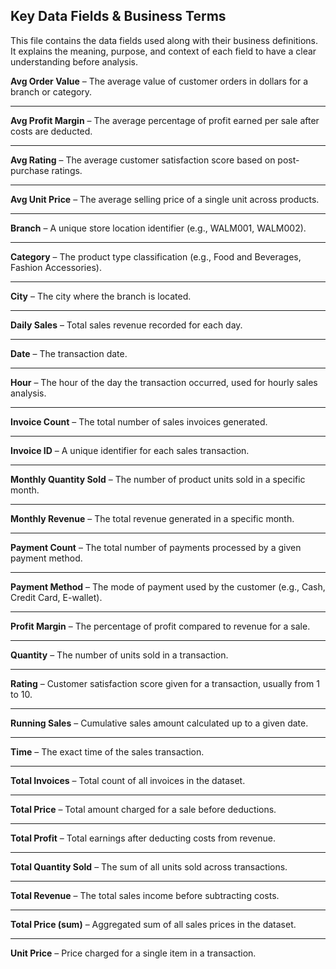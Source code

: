 ## Key Data Fields & Business Terms

This file contains the data fields used along with their business definitions. It explains the meaning, purpose, and context of each field to have a clear understanding before analysis.

**Avg Order Value** – The average value of customer orders in dollars for a branch or category.  

---

**Avg Profit Margin** – The average percentage of profit earned per sale after costs are deducted.  

---

**Avg Rating** – The average customer satisfaction score based on post-purchase ratings.  

---

**Avg Unit Price** – The average selling price of a single unit across products.  

---

**Branch** – A unique store location identifier (e.g., WALM001, WALM002).  

---

**Category** – The product type classification (e.g., Food and Beverages, Fashion Accessories).  

---

**City** – The city where the branch is located.  

---

**Daily Sales** – Total sales revenue recorded for each day.  

---

**Date** – The transaction date.  

---

**Hour** – The hour of the day the transaction occurred, used for hourly sales analysis.  

---

**Invoice Count** – The total number of sales invoices generated.  

---

**Invoice ID** – A unique identifier for each sales transaction.  

---

**Monthly Quantity Sold** – The number of product units sold in a specific month.  

---

**Monthly Revenue** – The total revenue generated in a specific month.  

---

**Payment Count** – The total number of payments processed by a given payment method.  

---

**Payment Method** – The mode of payment used by the customer (e.g., Cash, Credit Card, E-wallet).  

---

**Profit Margin** – The percentage of profit compared to revenue for a sale.  

---

**Quantity** – The number of units sold in a transaction.  

---

**Rating** – Customer satisfaction score given for a transaction, usually from 1 to 10.  

---

**Running Sales** – Cumulative sales amount calculated up to a given date.  

---

**Time** – The exact time of the sales transaction.  

---

**Total Invoices** – Total count of all invoices in the dataset.  

---

**Total Price** – Total amount charged for a sale before deductions.  

---

**Total Profit** – Total earnings after deducting costs from revenue.  

---

**Total Quantity Sold** – The sum of all units sold across transactions. 

---

**Total Revenue** – The total sales income before subtracting costs.  

---

**Total Price (sum)** – Aggregated sum of all sales prices in the dataset.  

---

**Unit Price** – Price charged for a single item in a transaction.
